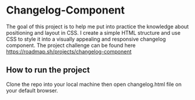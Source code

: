 # Changelog-Component
The goal of this project is to help me put into practice the knowledge about positioning and layout in CSS. I create a simple HTML structure and use CSS to style it into a visually appealing and responsive changelog component. The project challenge can be found here https://roadmap.sh/projects/changelog-component

## How to run the project
Clone the repo into your local machine then open changelog.html file on your default browser.

